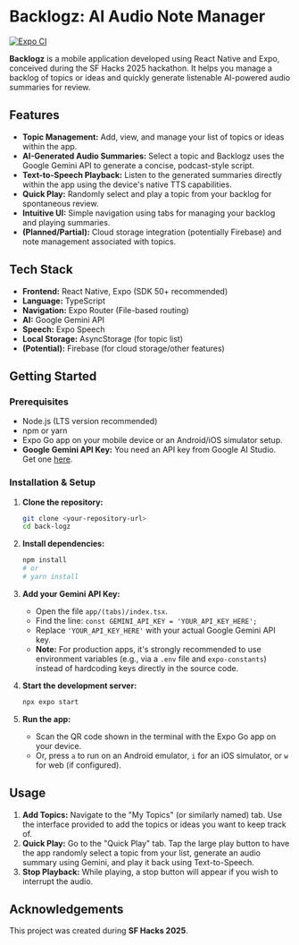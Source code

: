 # Backlogz: AI Audio Note Manager

[![Expo CI](https://github.com/expo/expo/actions/workflows/ci.yml/badge.svg)](https://github.com/expo/expo/actions/workflows/ci.yml)

**Backlogz** is a mobile application developed using React Native and Expo, conceived during the SF Hacks 2025 hackathon. It helps you manage a backlog of topics or ideas and quickly generate listenable AI-powered audio summaries for review.

## Features

*   **Topic Management:** Add, view, and manage your list of topics or ideas within the app.
*   **AI-Generated Audio Summaries:** Select a topic and Backlogz uses the Google Gemini API to generate a concise, podcast-style script.
*   **Text-to-Speech Playback:** Listen to the generated summaries directly within the app using the device's native TTS capabilities.
*   **Quick Play:** Randomly select and play a topic from your backlog for spontaneous review.
*   **Intuitive UI:** Simple navigation using tabs for managing your backlog and playing summaries.
*   **(Planned/Partial):** Cloud storage integration (potentially Firebase) and note management associated with topics.

## Tech Stack

*   **Frontend:** React Native, Expo (SDK 50+ recommended)
*   **Language:** TypeScript
*   **Navigation:** Expo Router (File-based routing)
*   **AI:** Google Gemini API
*   **Speech:** Expo Speech
*   **Local Storage:** AsyncStorage (for topic list)
*   **(Potential):** Firebase (for cloud storage/other features)

## Getting Started

### Prerequisites

*   Node.js (LTS version recommended)
*   npm or yarn
*   Expo Go app on your mobile device or an Android/iOS simulator setup.
*   **Google Gemini API Key:** You need an API key from Google AI Studio. Get one [here](https://ai.google.dev/).

### Installation & Setup

1.  **Clone the repository:**
    ```bash
    git clone <your-repository-url>
    cd back-logz
    ```

2.  **Install dependencies:**
    ```bash
    npm install
    # or
    # yarn install
    ```

3.  **Add your Gemini API Key:**
    *   Open the file `app/(tabs)/index.tsx`.
    *   Find the line: `const GEMINI_API_KEY = 'YOUR_API_KEY_HERE';`
    *   Replace `'YOUR_API_KEY_HERE'` with your actual Google Gemini API key.
    *   **Note:** For production apps, it's strongly recommended to use environment variables (e.g., via a `.env` file and `expo-constants`) instead of hardcoding keys directly in the source code.

4.  **Start the development server:**
    ```bash
    npx expo start
    ```

5.  **Run the app:**
    *   Scan the QR code shown in the terminal with the Expo Go app on your device.
    *   Or, press `a` to run on an Android emulator, `i` for an iOS simulator, or `w` for web (if configured).

## Usage

1.  **Add Topics:** Navigate to the "My Topics" (or similarly named) tab. Use the interface provided to add the topics or ideas you want to keep track of.
2.  **Quick Play:** Go to the "Quick Play" tab. Tap the large play button to have the app randomly select a topic from your list, generate an audio summary using Gemini, and play it back using Text-to-Speech.
3.  **Stop Playback:** While playing, a stop button will appear if you wish to interrupt the audio.

## Acknowledgements

This project was created during **SF Hacks 2025**.
